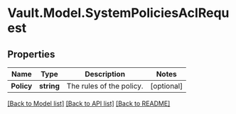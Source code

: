 # Vault.Model.SystemPoliciesAclRequest

## Properties

Name | Type | Description | Notes
------------ | ------------- | ------------- | -------------
**Policy** | **string** | The rules of the policy. | [optional] 

[[Back to Model list]](../README.md#documentation-for-models) [[Back to API list]](../README.md#documentation-for-api-endpoints) [[Back to README]](../README.md)

